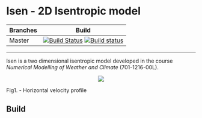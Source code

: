 # Isen - 2D Isentropic model 

Branches       | Build
---------------|-------------- 
Master         | [![Build Status]( https://travis-ci.org/thfabian/Isen.svg?branch=master)](https://travis-ci.org/thfabian/Isen) [![Build status](https://ci.appveyor.com/api/projects/status/wcuxkwaxtt3vskqu/branch/master?svg=true)](https://ci.appveyor.com/project/thfabian/isen/branch/master)

---

Isen is a two dimensional isentropic model developed in the course *Numerical Modelling of Weather and Climate* (701-1216-00L).

<p align="center">
  <img src="https://github.com/thfabian/Isen/blob/master/doc/resources/animation.gif"/>
  <figcaption>Fig1. - Horizontal velocity profile</figcaption>
</p>

## Build
